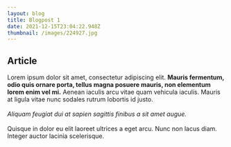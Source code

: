 ```yaml
---
layout: blog
title: Blogpost 1
date: 2021-12-15T23:04:22.948Z
thumbnail: /images/224927.jpg
---
```

## Article

Lorem ipsum dolor sit amet, consectetur adipiscing elit. **Mauris fermentum, odio quis ornare porta, tellus magna posuere mauris, non elementum lorem enim vel mi.** Aenean iaculis arcu vitae quam vehicula iaculis. Mauris at ligula vitae nunc sodales rutrum lobortis id justo.\
\
*Aliquam feugiat dui at sapien sagittis finibus a sit amet augue.* \
\
Quisque in dolor eu elit laoreet ultrices a eget arcu. Nunc non lacus diam. Integer auctor lacinia scelerisque.